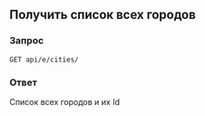 ## **Получить список всех городов**
### Запрос
```
GET api/e/cities/
```
### Ответ
Список всех городов и их Id